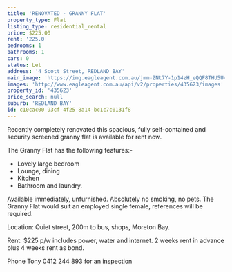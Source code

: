 ```yaml
---
title: 'RENOVATED - GRANNY FLAT'
property_type: Flat
listing_type: residential_rental
price: $225.00
rent: '225.0'
bedrooms: 1
bathrooms: 1
cars: 0
status: Let
address: '4 Scott Street, REDLAND BAY'
main_image: 'https://img.eagleagent.com.au/jmm-ZNt7Y-1p14zH_eQQF8THU5U=/1280x854/smart/https://s3-us-west-2.amazonaws.com/eagleagent-orig/images/6826192/415613235-image-M.jpg'
images: 'http://www.eagleagent.com.au/api/v2/properties/435623/images'
property_id: '435623'
price_search: null
suburb: 'REDLAND BAY'
id: c10cac00-93cf-4f25-8a14-bc1c7c0131f8
---
```

Recently completely renovated this spacious, fully self-contained and security screened granny flat is available for rent now.

The Granny Flat has the following features:-
* Lovely large bedroom
* Lounge, dining
* Kitchen
* Bathroom and laundry.

Available immediately, unfurnished. Absolutely no smoking, no pets. The Granny Flat would suit an employed single female, references will be required.

Location:
Quiet street, 200m to bus, shops, Moreton Bay.

Rent:
$225 p/w includes power, water and internet.
2 weeks rent in advance plus 4 weeks rent as bond.

Phone Tony 0412 244 893 for an inspection